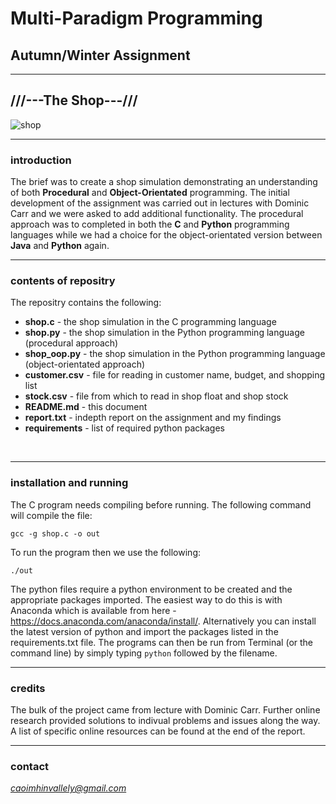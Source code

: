 # Multi-Paradigm Programming

## Autumn/Winter Assignment

---

## ///---The Shop---///

![shop]('Images/shop1.jpg')

---

### introduction  
The brief was to create a shop simulation demonstrating an understanding of both **Procedural** and **Object-Orientated** programming. The initial development of the assignment was carried out in lectures with Dominic Carr and we were asked to add additional functionality. The procedural approach was to completed in both the **C** and **Python** programming languages while we had a choice for the object-orientated version between **Java** and **Python** again.
<br>

___

### contents of repositry
The repositry contains the following:
- **shop.c** - the shop simulation in the C programming language
- **shop.py** - the shop simulation in the Python programming language (procedural approach)
- **shop_oop.py** - the shop simulation in the Python programming language (object-orientated approach)
- **customer.csv** - file for reading in customer name, budget, and shopping list
- **stock.csv** - file from which to read in shop float and shop stock
- **README.md** - this document
- **report.txt** - indepth report on the assignment and my findings
- **requirements** - list of required python packages
<br>

___

### installation and running
The C program needs compiling before running. The following command will compile the file:
```
gcc -g shop.c -o out
```
To run the program then we use the following:
```
./out
```
The python files require a python environment to be created and the appropriate packages imported. The easiest way to do this is with Anaconda which is available from here - https://docs.anaconda.com/anaconda/install/. Alternatively you can install the latest version of python and import the packages listed in the requirements.txt file.
The programs can then be run from Terminal (or the command line) by simply typing `python` followed by the filename.
<br>

___


### credits
The bulk of the project came from lecture with Dominic Carr. Further online research provided solutions to indivual problems and issues along the way. A list of specific online resources can be found at the end of the report.
<br>

___

### contact
*caoimhinvallely@gmail.com*




